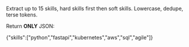 Extract up to 15 skills, hard skills first then soft skills. Lowercase, dedupe, terse tokens.

Return **ONLY** JSON:

{"skills":["python","fastapi","kubernetes","aws","sql","agile"]}
